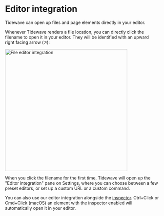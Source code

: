 # Editor integration

Tidewave can open up files and page elements directly in your editor.

Whenever Tidewave renders a file location, you can directly click the filename to open it in your editor. They will be identified with an upward right facing arrow (↗):

<img src="assets/file-editor.png" alt="File editor integration" width="400px">

When you click the filename for the first time, Tidewave will open up the "Editor integration" pane on Settings, where you can choose between a few preset editors, or set up a custom URL or a custom command.

You can also use our editor integration alongside the [inspector](inspector.md). Ctrl+Click or Cmd+Click (macOS) an element with the inspector enabled will automatically open it in your editor.
